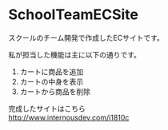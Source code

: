 # SchoolTeamECSite

スクールのチーム開発で作成したECサイトです。

私が担当した機能は主に以下の通りです。

1. カートに商品を追加
1. カートの中身を表示
1. カートから商品を削除

完成したサイトはこちら<br>
http://www.internousdev.com/i1810c